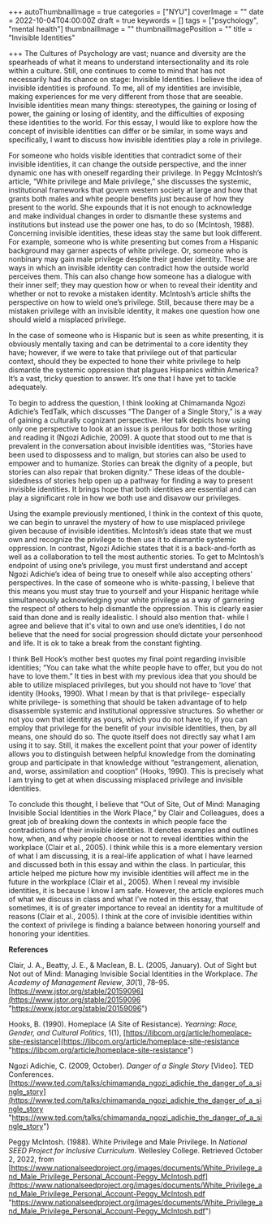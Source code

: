 +++
autoThumbnailImage = true
categories = ["NYU"]
coverImage = ""
date = 2022-10-04T04:00:00Z
draft = true
keywords = []
tags = ["psychology", "mental health"]
thumbnailImage = ""
thumbnailImagePosition = ""
title = "Invisible Identities"

+++
The Cultures of Psychology are vast; nuance and diversity are the spearheads of what it means to understand intersectionality and its role within a culture. Still, one continues to come to mind that has not necessarily had its chance on stage: Invisible Identities. I believe the idea of invisible identities is profound. To me, all of my identities are invisible, making experiences for me very different from those that are seeable. Invisible identities mean many things: stereotypes, the gaining or losing of power, the gaining or losing of identity, and the difficulties of exposing these identities to the world. For this essay, I would like to explore how the concept of invisible identities can differ or be similar, in some ways and specifically, I want to discuss how invisible identities play a role in privilege.

For someone who holds visible identities that contradict some of their invisible identities, it can change the outside perspective, and the inner dynamic one has with oneself regarding their privilege. In Peggy McIntosh’s article, “White privilege and Male privilege,” she discusses the systemic, institutional frameworks that govern western society at large and how that grants both males and white people benefits just because of how they present to the world. She expounds that it is not enough to acknowledge and make individual changes in order to dismantle these systems and institutions but instead use the power one has, to do so (McIntosh, 1988). Concerning invisible identities, these ideas stay the same but look different. For example, someone who is white presenting but comes from a Hispanic background may garner aspects of white privilege. Or, someone who is nonbinary may gain male privilege despite their gender identity. These are ways in which an invisible identity can contradict how the outside world perceives them. This can also change how someone has a dialogue with their inner self; they may question how or when to reveal their identity and whether or not to revoke a mistaken identity. McIntosh’s article shifts the perspective on how to wield one’s privilege. Still, because there may be a mistaken privilege with an invisible identity, it makes one question how one should wield a misplaced privilege.

In the case of someone who is Hispanic but is seen as white presenting, it is obviously mentally taxing and can be detrimental to a core identity they have; however, if we were to take that privilege out of that particular context, should they be expected to hone their white privilege to help dismantle the systemic oppression that plagues Hispanics within America? It’s a vast, tricky question to answer. It’s one that I have yet to tackle adequately.

To begin to address the question, I think looking at Chimamanda Ngozi Adichie’s TedTalk, which discusses “The Danger of a Single Story,” is a way of gaining a culturally cognizant perspective. Her talk depicts how using only one perspective to look at an issue is perilous for both those writing and reading it (Ngozi Adichie, 2009). A quote that stood out to me that is prevalent in the conversation about invisible identities was, “Stories have been used to dispossess and to malign, but stories can also be used to empower and to humanize. Stories can break the dignity of a people, but stories can also repair that broken dignity.” These ideas of the double-sidedness of stories help open up a pathway for finding a way to present invisible identities. It brings hope that both identities are essential and can play a significant role in how we both use and disavow our privileges.

Using the example previously mentioned, I think in the context of this quote, we can begin to unravel the mystery of how to use misplaced privilege given because of invisible identities. McIntosh’s ideas state that we must own and recognize the privilege to then use it to dismantle systemic oppression. In contrast, Ngozi Adichie states that it is a back-and-forth as well as a collaboration to tell the most authentic stories. To get to McIntosh’s endpoint of using one’s privilege, you must first understand and accept Ngozi Adichie’s idea of being true to oneself while also accepting others’ perspectives. In the case of someone who is white-passing, I believe that this means you must stay true to yourself and your Hispanic heritage while simultaneously acknowledging your white privilege as a way of garnering the respect of others to help dismantle the oppression. This is clearly easier said than done and is really idealistic. I should also mention that- while I agree and believe that it's vital to own and use one’s identities, I do not believe that the need for social progression should dictate your personhood and life. It is ok to take a break from the constant fighting.

I think Bell Hook’s mother best quotes my final point regarding invisible identities; “You can take what the white people have to offer, but you do not have to love them.” It ties in best with my previous idea that you should be able to utilize misplaced privileges, but you should not have to ‘love’ that identity (Hooks, 1990). What I mean by that is that privilege- especially white privilege- is something that should be taken advantage of to help disassemble systemic and institutional oppressive structures. So whether or not you own that identity as yours, which you do not have to, if you can employ that privilege for the benefit of your invisible identities, then, by all means, one should do so. The quote itself does not directly say what I am using it to say. Still, it makes the excellent point that your power of identity allows you to distinguish between helpful knowledge from the dominating group and participate in that knowledge without “estrangement, alienation, and, worse, assimilation and cooption” (Hooks, 1990). This is precisely what I am trying to get at when discussing misplaced privilege and invisible identities.

To conclude this thought, I believe that “Out of Site, Out of Mind: Managing Invisible Social Identities in the Work Place,” by Clair and Colleagues, does a great job of breaking down the contexts in which people face the contradictions of their invisible identities. It denotes examples and outlines how, when, and why people choose or not to reveal identities within the workplace (Clair et al., 2005). I think while this is a more elementary version of what I am discussing, it is a real-life application of what I have learned and discussed both in this essay and within the class. In particular, this article helped me picture how my invisible identities will affect me in the future in the workplace (Clair et al., 2005). When I reveal my invisible identities, it is because I know I am safe. However, the article explores much of what we discuss in class and what I’ve noted in this essay, that sometimes, it is of greater importance to reveal an identity for a multitude of reasons (Clair et al., 2005). I think at the core of invisible identities within the context of privilege is finding a balance between honoring yourself and honoring your identities.

**References**

Clair, J. A., Beatty, J. E., & Maclean, B. L. (2005, January). Out of Sight but Not out of Mind: Managing Invisible Social Identities in the Workplace. _The Academy of Management Review_, _30_(1), 78–95. [https://www.jstor.org/stable/20159096](https://www.jstor.org/stable/20159096 "https://www.jstor.org/stable/20159096")

Hooks, B. (1990). Homeplace (A Site of Resistance). _Yearning: Race, Gender, and Cultural Politics_, 1(1), [https://libcom.org/article/homeplace-site-resistance](https://libcom.org/article/homeplace-site-resistance "https://libcom.org/article/homeplace-site-resistance")

Ngozi Adichie, C. (2009, October). _Danger of a Single Story_ \[Video\]. TED Conferences. [https://www.ted.com/talks/chimamanda_ngozi_adichie_the_danger_of_a_single_story](https://www.ted.com/talks/chimamanda_ngozi_adichie_the_danger_of_a_single_story "https://www.ted.com/talks/chimamanda_ngozi_adichie_the_danger_of_a_single_story")

Peggy McIntosh. (1988). White Privilege and Male Privilege. In _National SEED Project for Inclusive Curriculum_. Wellesley College. Retrieved October 2, 2022, from [https://www.nationalseedproject.org/images/documents/White_Privilege_and_Male_Privilege_Personal_Account-Peggy_McIntosh.pdf](https://www.nationalseedproject.org/images/documents/White_Privilege_and_Male_Privilege_Personal_Account-Peggy_McIntosh.pdf "https://www.nationalseedproject.org/images/documents/White_Privilege_and_Male_Privilege_Personal_Account-Peggy_McIntosh.pdf")